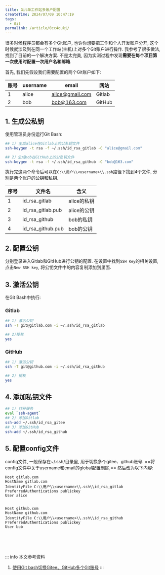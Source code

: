 ```yaml
---
title: Git单工作站多账户配置
createTime: 2024/07/09 10:47:19
tags:
  - Git
permalink: /article/0cc4oukj/
---
```


很多时候程序员都会有多个Git账户, 也许你想要把工作和个人开发账户分开, 这个时候就涉及到在同一个工作站(主机)上对多个Git账户进行操作. 我参考了很多做法, 找到了目前的一个解决方案. 不是太完美, 因为实测过程中发现**需要在每个项目第一次使用时配置一次用户名和邮箱**.

<!-- more -->

首先, 我们先假设我们需要配置的两个Git账户如下:

| 账号 | username | email           | 网站   |
| ---- | -------- | --------------- | ------ |
| 1    | alice    | alice@gmail.com | Gitlab |
| 2    | bob      | bob@163.com     | GitHub |

## 1. 生成公私钥
使用管理员身份运行Git Bash:
```bash
## 1) 生成alice在Gitlab上的公私钥文件
ssh-keygen -t rsa -f ~/.ssh/id_rsa_gitlab -C "alice@gmail.com" 

## 2）生成bob在GitHub上的公私钥文件
ssh-keygen -t rsa -f ~/.ssh/id_rsa_github -C "bob@163.com" 

```
执行完这两个命令后可以在`C:\\用户\\<username>\\.ssh`路径下找到4个文件, 分别是两个账户的公钥和私钥.

| 序号 | 文件名            | 含义        |
| ---- | ----------------- | ----------- |
| 1    | id_rsa_gitlab     | alice的私钥 |
| 2    | id_rsa_gitlab.pub | alice的公钥 |
| 3    | id_rsa_github     | bob的私钥   |
| 4    | id_rsa_github.pub | bob的公钥   |

## 2. 配置公钥
分别登录进入Gitlab和GitHub进行公钥的配置. 在设置中找到`SSH Key`的相关设置, 点击`New SSH key`, 将公钥文件中的内容复制添加到里面.

## 3. 激活公钥
在Git Bash中执行:
### Gitlab
```bash
## 1) 激活公钥
ssh -T git@gitlab.com -i ~/.ssh/id_rsa_gitlab

## 2)授权
yes
```
### GitHub
```bash
## 1) 激活公钥
ssh -T git@github.com -i ~/.ssh/id_rsa_github

## 2) 授权
yes
```

## 4. 添加私钥文件

```bash
## 1) 打开服务
eval `ssh-agent`
## 2) 添加Gitlab
ssh-add ~/.ssh/id_rsa_gitee
## 3) 添加GitHub
ssh-add ~/.ssh/id_rsa_github
```

## 5. 配置config文件
config文件, 一般保存在~/.ssh/目录里, 用于切换多个gitee、github账号.
==将config文件中关于username和email的global配置删除,== 然后改为以下内容:
```text
Host gitlab.com
HostName gitlab.com
IdentityFile C:\\用户\\<username>\\.ssh\\id_rsa_gitlab
PreferredAuthentications publickey
User alice


Host github.com
HostName github.com
IdentityFile C:\\用户\\<username>\\.ssh\\id_rsa_github
PreferredAuthentications publickey
User bob
```


<br /><br /><br />

::: info 本文参考资料
1. [使用Git bash切换Gitee、GitHub多个Git账号](https://www.cnblogs.com/gaogao-web/p/18186974)
:::